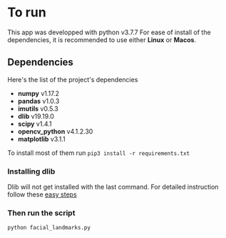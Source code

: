 # To run

This app was developped with python v3.7.7
For ease of install of the dependencies, it is recommended to use either **Linux** or **Macos**.

## Dependencies
Here's the list of the project's dependencies
- **numpy** v1.17.2
- **pandas** v1.0.3
- **imutils** v0.5.3
- **dlib** v19.19.0
- **scipy** v1.4.1
- **opencv_python** v4.1.2.30
- **matplotlib** v3.1.1

To install most of them run `pip3 install -r requirements.txt`

### Installing dlib
Dlib will not get installed with the last command. For detailed instruction follow these [easy steps](https://www.pyimagesearch.com/2018/01/22/install-dlib-easy-complete-guide/)

### Then run the script
`python facial_landmarks.py`
